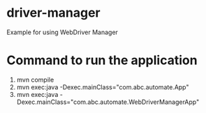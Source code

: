 # driver-manager
Example for using WebDriver Manager

# Command to run the application

1. mvn compile
2. mvn exec:java -Dexec.mainClass="com.abc.automate.App"
3. mvn exec:java -Dexec.mainClass="com.abc.automate.WebDriverManagerApp"
